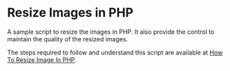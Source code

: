 # Resize Images in PHP
A sample script to resize the images in PHP. It also provide the control to maintain the quality of the resized images.

The steps required to follow and understand this script are available at [How To Resize Image In PHP](https://php.tutorials24x7.com/blog/how-to-resize-image-in-php).
